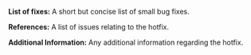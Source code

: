 **List of fixes:**
A short but concise list of small bug fixes. 

**References:**
A list of issues relating to the hotfix.

**Additional Information:**
Any additional information regarding the hotfix.

